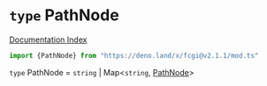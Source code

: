 # `type` PathNode

[Documentation Index](../README.md)

```ts
import {PathNode} from "https://deno.land/x/fcgi@v2.1.1/mod.ts"
```

`type` PathNode = `string` | Map\<`string`, [PathNode](../type.PathNode/README.md)>
